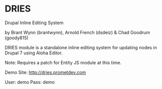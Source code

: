 DRIES
=====

Drupal Inline Editing System

by Brant Wynn (brantwynn), Arnold French (dsdeiz) & Chad Goodrum (goody815)

DRIES module is a standalone inline editing system for updating nodes in Drupal 7 using Aloha Editor.

Note:  Requires a patch for Entity JS module at this time.

Demo Site:  http://dries.prometdev.com

User: demo
Pass: demo
